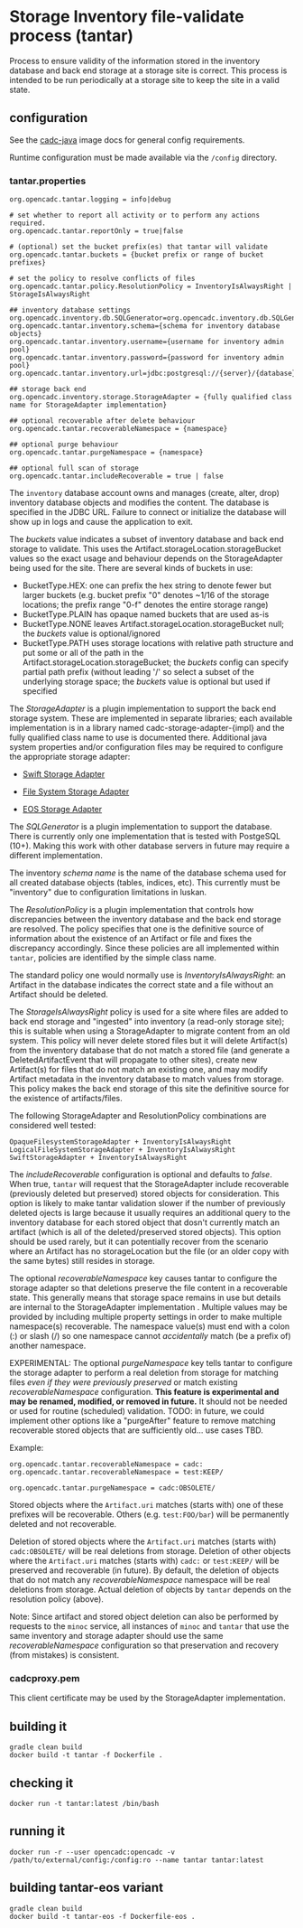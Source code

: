 # Storage Inventory file-validate process (tantar)

Process to ensure validity of the information stored in the inventory database and back end storage at a storage site is
correct. This process is intended to be run periodically at a storage site to keep the site in a valid state.

## configuration
See the [cadc-java](https://github.com/opencadc/docker-base/tree/master/cadc-java) image docs for general config requirements.

Runtime configuration must be made available via the `/config` directory.

### tantar.properties
```
org.opencadc.tantar.logging = info|debug

# set whether to report all activity or to perform any actions required.
org.opencadc.tantar.reportOnly = true|false

# (optional) set the bucket prefix(es) that tantar will validate
org.opencadc.tantar.buckets = {bucket prefix or range of bucket prefixes}

# set the policy to resolve conflicts of files
org.opencadc.tantar.policy.ResolutionPolicy = InventoryIsAlwaysRight | StorageIsAlwaysRight

## inventory database settings
org.opencadc.inventory.db.SQLGenerator=org.opencadc.inventory.db.SQLGenerator
org.opencadc.tantar.inventory.schema={schema for inventory database objects}
org.opencadc.tantar.inventory.username={username for inventory admin pool}
org.opencadc.tantar.inventory.password={password for inventory admin pool}
org.opencadc.tantar.inventory.url=jdbc:postgresql://{server}/{database}

## storage back end
org.opencadc.inventory.storage.StorageAdapter = {fully qualified class name for StorageAdapter implementation}

## optional recoverable after delete behaviour
org.opencadc.tantar.recoverableNamespace = {namespace}

## optional purge behaviour
org.opencadc.tantar.purgeNamespace = {namespace}

## optional full scan of storage 
org.opencadc.tantar.includeRecoverable = true | false
```
The `inventory` database account owns and manages (create, alter, drop) inventory database objects and modifies the content. 
The database is specified in the JDBC URL. Failure to connect or initialize the database will show up in logs and cause
the application to exit.

The _buckets_ value indicates a subset of inventory database and back end storage to validate. 
This uses the Artifact.storageLocation.storageBucket values so the exact usage and behaviour 
depends on the StorageAdapter being used for the site. There are several kinds of buckets in use: 
- BucketType.HEX: one can prefix the hex string to denote fewer but larger buckets (e.g. bucket 
prefix "0" denotes ~1/16 of the storage locations; the prefix range "0-f" denotes the entire storage range)
- BucketType.PLAIN has opaque named buckets that are used as-is
- BucketType.NONE leaves Artifact.storageLocation.storageBucket null; the _buckets_ value is optional/ignored
- BucketType.PATH uses storage locations with relative path structure and put some or all of the path in the
Artifact.storageLocation.storageBucket; the _buckets_ config can specify partial path prefix (without leading '/' so
select a subset of the underlying storage space; the _buckets_ value is optional but used if specified

The _StorageAdapter_ is a plugin implementation to support the back end storage system. These are implemented in separate libraries; 
each available implementation is in a library named cadc-storage-adapter-{impl} and the fully qualified class name to use is documented 
there. Additional java system properties and/or configuration files may be required to configure the appropriate storage adapter:
- [Swift Storage Adapter](https://github.com/opencadc/storage-inventory/tree/master/cadc-storage-adapter-swift)

- [File System Storage Adapter](https://github.com/opencadc/storage-inventory/tree/master/cadc-storage-adapter-fs)

- [EOS Storage Adapter](https://github.com/opencadc/storage-inventory/tree/master/cadc-storage-adapter-eos)


The _SQLGenerator_ is a plugin implementation to support the database. There is currently only one implementation that is tested with 
PostgeSQL (10+). Making this work with other database servers in future may require a different implementation.

The inventory _schema name_ is the name of the database schema used for all created database objects (tables, indices, etc). This 
currently must be "inventory" due to configuration limitations in luskan.

The _ResolutionPolicy_ is a plugin implementation that controls how discrepancies between the inventory database and the back end storage 
are resolved. The policy specifies that one is the definitive source of information about the existence of an Artifact or file and fixes 
the discrepancy accordingly. Since these policies are all implemented within `tantar`, policies are identified by the simple class name.

The standard policy one would normally use is _InventoryIsAlwaysRight_: an Artifact in the database indicates the correct state and a 
file without an Artifact should be deleted.

The _StorageIsAlwaysRight_ policy is used for a site where files are added to back end storage and "ingested" into inventory (a read-only 
storage site); this is suitable when using a StorageAdapter to migrate content from an old system. This policy will never delete stored files 
but it will delete Artifact(s) from the inventory database that do not match a stored file (and generate a DeletedArtifactEvent that will 
propagate to other sites), create new Artifact(s) for files that do not match an existing one, and may modify Artifact metadata in the 
inventory database to match values from storage. This policy makes the back end storage of this site the definitive source for the existence 
of artifacts/files.

The following StorageAdapter and ResolutionPolicy combinations are considered well tested:
```
OpaqueFilesystemStorageAdapter + InventoryIsAlwaysRight
LogicalFileSystemStorageAdapter + InventoryIsAlwaysRight
SwiftStorageAdapter + InventoryIsAlwaysRight
```

The _includeRecoverable_ configuration is optional and defaults to _false_. When true, `tantar` will 
request that the StorageAdapter include recoverable (previously deleted but preserved) stored objects for
consideration. This option is likely to make tantar validation slower if the number of previously deleted 
ojects is large because it usually requires an additional query to the inventory database for each stored 
object that dosn't currently match an artifact (which is all of the deleted/preserved stored objects). This 
option should be used rarely, but it can potentially recover from the scenario where an Artifact has no
storageLocation but the file (or an older copy with the same bytes) still resides in storage.

The optional _recoverableNamespace_ key causes tantar to configure the storage adapter so that deletions
preserve the file content in a recoverable state. This generally means that storage space remains in use
but details are internal to the StorageAdapter implementation . Multiple values may be provided by 
including multiple property settings in order to make multiple namespace(s) recoverable. The namespace
value(s) must end with a colon (:) or slash (/) so one namespace cannot _accidentally_ match (be a prefix of) 
another namespace.

EXPERIMENTAL: The optional _purgeNamespace_ key tells tantar to configure the storage adapter to perform a real deletion from
storage for matching files _even if they were previously preserved_ or match existing _recoverableNamespace_ 
configuration. **This feature is experimental and may be renamed, modified, or removed in future.** It should not be needed
or used for routine (scheduled) validation. TODO: in future, we could implement other options like a "purgeAfter" 
feature to remove matching recoverable stored objects that are sufficiently old... use cases TBD.

Example:
```
org.opencadc.tantar.recoverableNamespace = cadc:
org.opencadc.tantar.recoverableNamespace = test:KEEP/

org.opencadc.tantar.purgeNamespace = cadc:OBSOLETE/
```
Stored objects where the `Artifact.uri` matches (starts with) one of these prefixes will be recoverable. Others 
(e.g. `test:FOO/bar`) will be permanently deleted and not recoverable.

Deletion of stored objects where the `Artifact.uri` matches (starts with) `cadc:OBSOLETE/` will be 
real deletions from storage. Deletion of other objects where the `Artifact.uri` matches (starts with) `cadc:` 
or `test:KEEP/` will be preserved and recoverable (in future). By default, the deletion of objects that do not 
match any _recoverableNamespace_ namespace will be real deletions from storage. Actual deletion of objects by
`tantar` depends on the resolution policy (above). 

Note: Since artifact and stored object deletion can also be performed by requests to the `minoc` service,
all instances of `minoc` and `tantar` that use the same inventory and storage adapter should use the same
 _recoverableNamespace_ configuration so that preservation and recovery (from mistakes) is consistent.

### cadcproxy.pem
This client certificate may be used by the StorageAdapter implementation.

## building it
```
gradle clean build
docker build -t tantar -f Dockerfile .
```

## checking it
```
docker run -t tantar:latest /bin/bash
```

## running it
```
docker run -r --user opencadc:opencadc -v /path/to/external/config:/config:ro --name tantar tantar:latest
```

## building tantar-eos variant
```
gradle clean build
docker build -t tantar-eos -f Dockerfile-eos .
```
